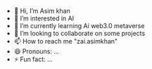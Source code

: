 - 👋 Hi, I’m Asim khan
- 👀 I’m interested in AI
- 🌱 I’m currently learning Ai web3.0 metaverse
- 💞️ I’m looking to collaborate on some projects
- 📫 How to reach me "zai.asimkhan"
- 😄 Pronouns: ...
- ⚡ Fun fact: ...

<!---
AsimKhan2050/AsimKhan2050 is a ✨ special ✨ repository because its `README.md` (this file) appears on your GitHub profile.
You can click the Preview link to take a look at your changes.
--->
